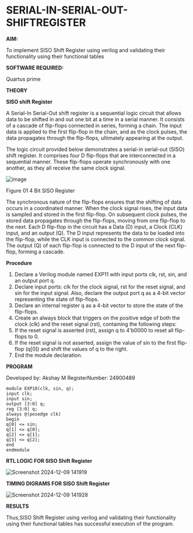 # SERIAL-IN-SERIAL-OUT-SHIFTREGISTER

**AIM:**

To implement  SISO Shift Register using verilog and validating their functionality using their functional tables

**SOFTWARE REQUIRED:**

Quartus prime

**THEORY**

**SISO shift Register**

A Serial-In Serial-Out shift register is a sequential logic circuit that allows data to be shifted in and out one bit at a time in a serial manner. It consists of a cascade of flip-flops connected in series, forming a chain. The input data is applied to the first flip-flop in the chain, and as the clock pulses, the data propagates through the flip-flops, ultimately appearing at the output.

The logic circuit provided below demonstrates a serial-in serial-out (SISO) shift register. It comprises four D flip-flops that are interconnected in a sequential manner. These flip-flops operate synchronously with one another, as they all receive the same clock signal.

![image](https://github.com/naavaneetha/SERIAL-IN-SERIAL-OUT-SHIFTREGISTER/assets/154305477/e81c4072-37f9-46c6-8145-566764b74c3a)

Figure 01 4 Bit SISO Register

The synchronous nature of the flip-flops ensures that the shifting of data occurs in a coordinated manner. When the clock signal rises, the input data is sampled and stored in the first flip-flop. On subsequent clock pulses, the stored data propagates through the flip-flops, moving from one flip-flop to the next.
Each D flip-flop in the circuit has a Data (D) input, a Clock (CLK) input, and an output (Q). The D input represents the data to be loaded into the flip-flop, while the CLK input is connected to the common clock signal. The output (Q) of each flip-flop is connected to the D input of the next flip-flop, forming a cascade.

**Procedure**

1. Declare a Verilog module named EXP11 with input ports clk, rst, sin, and an output port q.
2. Declare input ports: clk for the clock signal, rst for the reset signal, and sin for the input signal. Also, declare the output port q as a 4-bit vector representing the state of flip-flops.
3. Declare an internal register q as a 4-bit vector to store the state of the flip-flops.
4. Create an always block that triggers on the positive edge of both the clock (clk) and the reset signal (rst), containing the following steps:
5. If the reset signal is asserted (rst), assign q to 4'b0000 to reset all flip-flops to 0.
6. If the reset signal is not asserted, assign the value of sin to the first flip-flop (q[0]) and shift the values of q to the right.
7. End the module declaration.

**PROGRAM**

Developed by: Akshay M
RegisterNumber: 24900489

```
module EXP10(clk, sin, q);
input clk;
input sin;
output [3:0] q;
reg [3:0] q;
always @(posedge clk)
begin
q[0] <= sin;
q[1] <= q[0];
q[2] <= q[1];
q[3] <= q[2];
end
endmodule
```

**RTL LOGIC FOR SISO Shift Register**

![Screenshot 2024-12-09 141919](https://github.com/user-attachments/assets/b1866960-146e-4b4a-b93f-e92034fbe27c)

**TIMING DIGRAMS FOR SISO Shift Register**

![Screenshot 2024-12-09 141928](https://github.com/user-attachments/assets/84431a4b-51db-4e3e-bfdd-680e26720ffa)

**RESULTS**

Thus,SISO Shift Register using verilog and validating their functionality using their functional tables has successful execution of the program.
